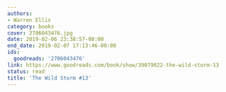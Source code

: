 ```yaml
---
authors:
- Warren Ellis
category: books
cover: 2706043476.jpg
date: 2019-02-06 23:38:57-08:00
end_date: 2019-02-07 17:13:46-08:00
ids:
  goodreads: '2706043476'
link: https://www.goodreads.com/book/show/39079022-the-wild-storm-13
status: read
title: 'The Wild Storm #13'
---
```

